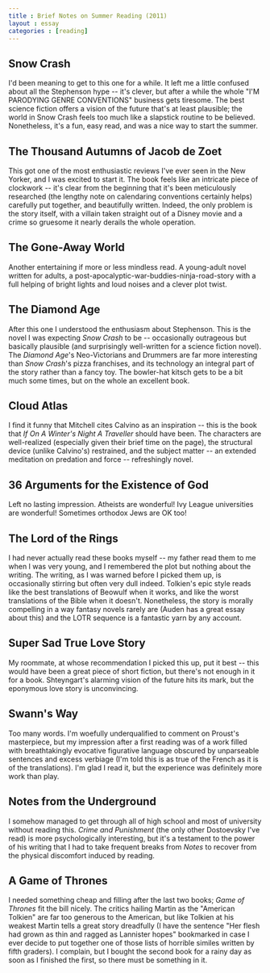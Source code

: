 ```yaml
---
title : Brief Notes on Summer Reading (2011)
layout : essay
categories : [reading]
---
```


## Snow Crash
I'd been meaning to get to this one for a while. It left me a little confused
about all the Stephenson hype -- it's clever, but after a while the whole "I'M
PARODYING GENRE CONVENTIONS" business gets tiresome. The best science fiction
offers a vision of the future that's at least plausible; the world in Snow Crash
feels too much like a slapstick routine to be believed. Nonetheless, it's a fun,
easy read, and was a nice way to start the summer.

## The Thousand Autumns of Jacob de Zoet
This got one of the most enthusiastic reviews I've ever seen in the New Yorker,
and I was excited to start it. The book feels like an intricate piece of
clockwork -- it's clear from the beginning that it's been meticulously
researched (the lengthy note on calendaring conventions certainly helps)
carefully put together, and beautifully written. Indeed, the only problem is the
story itself, with a villain taken straight out of a Disney movie and a crime so
gruesome it nearly derails the whole operation.

## The Gone-Away World
Another entertaining if more or less mindless read. A young-adult novel written
for adults, a post-apocalyptic-war-buddies-ninja-road-story with a full helping
of bright lights and loud noises and a clever plot twist.

## The Diamond Age
After this one I understood the enthusiasm about Stephenson. This is the novel I
was expecting _Snow Crash_ to be -- occasionally outrageous but basically
plausible (and surprisingly well-written for a science fiction novel). The
_Diamond Age_'s Neo-Victorians and Drummers are far more interesting than _Snow
Crash_'s pizza franchises, and its technology an integral part of the story
rather than a fancy toy. The bowler-hat kitsch gets to be a bit much some times,
but on the whole an excellent book.

## Cloud Atlas
I find it funny that Mitchell cites Calvino as an inspiration -- this is the
book that _If On A Winter's Night A Traveller_ should have been. The characters
are well-realized (especially given their brief time on the page), the
structural device (unlike Calvino's) restrained, and the subject matter -- an
extended meditation on predation and force -- refreshingly novel.

## 36 Arguments for the Existence of God
Left no lasting impression. Atheists are wonderful! Ivy League universities are
wonderful! Sometimes orthodox Jews are OK too!

## The Lord of the Rings
I had never actually read these books myself -- my father read them to me when I
was very young, and I remembered the plot but nothing about the writing. The
writing, as I was warned before I picked them up, is occasionally stirring but
often very dull indeed. Tolkien's epic style reads like the best translations of
Beowulf when it works, and like the worst translations of the Bible when it
doesn't. Nonetheless, the story is morally compelling in a way fantasy novels
rarely are (Auden has a great essay about this) and the LOTR sequence is a
fantastic yarn by any account.

## Super Sad True Love Story
My roommate, at whose recommendation I picked this up, put it best -- this would
have been a great piece of short fiction, but there's not enough in it for a
book. Shteyngart's alarming vision of the future hits its mark, but the
eponymous love story is unconvincing.

## Swann's Way
Too many words. I'm woefully underqualified to comment on Proust's masterpiece,
but my impression after a first reading was of a work filled with breathtakingly
evocative figurative language obscured by unparseable sentences and excess
verbiage (I'm told this is as true of the French as it is of the translations).
I'm glad I read it, but the experience was definitely more work than play.

## Notes from the Underground
I somehow managed to get through all of high school and most of university
without reading this. _Crime and Punishment_ (the only other Dostoevsky I've
read) is more psychologically interesting, but it's a testament to the power of
his writing that I had to take frequent breaks from _Notes_ to recover from the
physical discomfort induced by reading.

## A Game of Thrones
I needed something cheap and filling after the last two books; _Game of Thrones_
fit the bill nicely. The critics hailing Martin as the "American Tolkien" are
far too generous to the American, but like Tolkien at his weakest Martin tells a
great story dreadfully (I have the sentence "Her flesh had grown as thin and
ragged as Lannister hopes" bookmarked in case I ever decide to put together one
of those lists of horrible similes written by fifth graders). I complain, but I
bought the second book for a rainy day as soon as I finished the first, so there
must be something in it.
